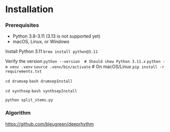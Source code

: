 # Installation


### Prerequisites
- Python 3.8-3.11 (3.13 is not supported yet)
- macOS, Linux, or Windows

Install Python 3.11 
`brew install python@3.11`

Verify the version 
` python --version  # Should show Python 3.11.x `
`python -m venv .venv`
`source .venv/bin/activate`  # On macOS/Linux
`pip install -r requirements.txt`

`cd drumsep`
`bash drumsepInstall`

`cd synthsep`
`bash synthsepInstall`

`python split_stems.py`

### Algorithm
https://github.com/bleugreen/deeprhythm